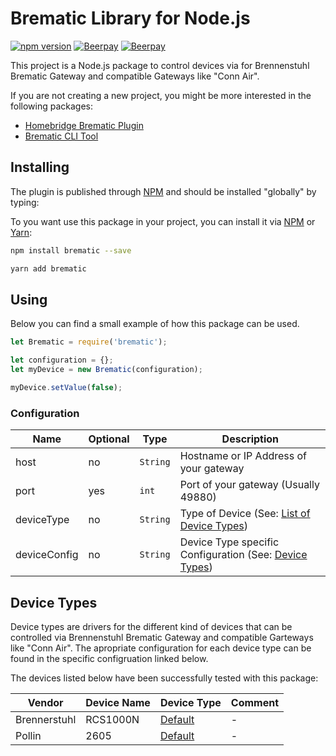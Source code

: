 # Brematic Library for Node.js
[![npm version](https://badge.fury.io/js/brematic.svg)](https://badge.fury.io/js/brematic)
[![Beerpay](https://beerpay.io/cvieth/brematic/badge.svg?style=beer)](https://beerpay.io/cvieth/brematic)
[![Beerpay](https://beerpay.io/cvieth/brematic/make-wish.svg?style=flat)](https://beerpay.io/cvieth/brematic)


This project is a Node.js package to control devices via for Brennenstuhl Brematic Gateway and compatible Gateways like "Conn Air".

If you are not creating a new project, you might be more interested in the following packages:
 * [Homebridge Brematic Plugin](https://www.github.com/cvieth/homebridge-brematic)
 * [Brematic CLI Tool](https://www.github.com/cvieth/brematic-cli)

## Installing
The plugin is published through [NPM](https://www.npmjs.com/package/homebridge-brematic) and
should be installed "globally" by typing:

To you want use this package in your project, you can install it via [NPM](https://www.npmjs.com/) or [Yarn](https://yarnpkg.com/):

```bash
npm install brematic --save
```

```bash
yarn add brematic
```

## Using

Below you can find a small example of how this package can be used.

``` javascript
let Brematic = require('brematic');

let configuration = {};
let myDevice = new Brematic(configuration);

myDevice.setValue(false);
```

### Configuration

| Name         | Optional | Type     | Description                                                             |
| ------------ | -------- | -------- | ----------------------------------------------------------------------- |
| host         | no       | `String` | Hostname or IP Address of your gateway                                  |
| port         | yes      | `int`    | Port of your gateway (Usually 49880)                                    |
| deviceType   | no       | `String` | Type of Device (See: [List of Device Types](#device-types))             |
| deviceConfig | no       | `String` | Device Type specific Configuration (See: [Device Types](#device-types)) |

## Device Types

Device types are drivers for the different kind of devices that can be controlled via Brennenstuhl Brematic Gateway and compatible Garteways like "Conn Air". The apropriate configuration for each device type can be found in the specific configruation linked below.

The devices listed below have been successfully tested with this package:

| Vendor       | Device Name | Device Type                   | Comment |
| ------------ | ----------- | ----------------------------- | ------- |
| Brennerstuhl | RCS1000N    | [Default](devices/default.md) | -       |
| Pollin       | 2605        | [Default](devices/default.md) | -       |
